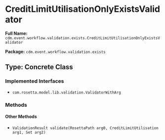 # CreditLimitUtilisationOnlyExistsValidator

**Full Name:** `cdm.event.workflow.validation.exists.CreditLimitUtilisationOnlyExistsValidator`

**Package:** `cdm.event.workflow.validation.exists`

## Type: Concrete Class

### Implemented Interfaces

- `com.rosetta.model.lib.validation.ValidatorWithArg`

### Methods

#### Other Methods

- `ValidationResult validate(RosettaPath arg0, CreditLimitUtilisation arg1, Set arg2)`

